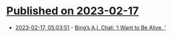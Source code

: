# [Published on 2023-02-17](index.md)

* [2023-02-17, 05:03:51](https://news.ycombinator.com/item?id=34831003) - [Bing’s A.I. Chat: ‘I Want to Be Alive. ’](https://www.nytimes.com/2023/02/16/technology/bing-chatbot-transcript.html)
